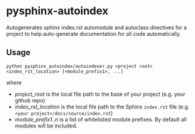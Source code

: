 # pysphinx-autoindex
Autogenerates sphinx index.rst automodule and autoclass directives for a project to help auto-generate documentation for all code automatically.

## Usage
`python pysphinx_autoindex/autoindexer.py <project root> <index_rst_location> [<module_prefix1>, ...]`

where
- *project_root* is the local file path to the base of your project (e.g. your github repo)
- *index_rst_location* is the local file path to the Sphinx `index.rst` file (e.g. `<your project>/docs/source/index.rst`)
- *module_prefix1..n* is a list of whitelisted module prefixes. By default all modules will be included.
